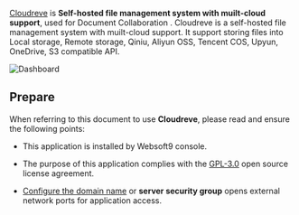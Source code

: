 [Cloudreve](https://cloudreve.org/) is **Self-hosted file management system with muilt-cloud support**, used for Document Collaboration . Cloudreve is a self-hosted file management system with muilt-cloud support. It support storing files into Local storage, Remote storage, Qiniu, Aliyun OSS, Tencent COS, Upyun, OneDrive, S3 compatible API.


![Dashboard](https://libs.websoft9.com/Websoft9/DocsPicture/zh/cloudreve/cloudreve-gui-websoft9.png)


## Prepare

When referring to this document to use **Cloudreve**, please read and ensure the following points:

- This application is installed by Websoft9 console.

- The purpose of this application complies with the [GPL-3.0](https://opensource.org/licenses/GPL-3.0) open source license agreement.

- [Configure the domain name](./domain-set) or **server security group** opens external network ports for application access.